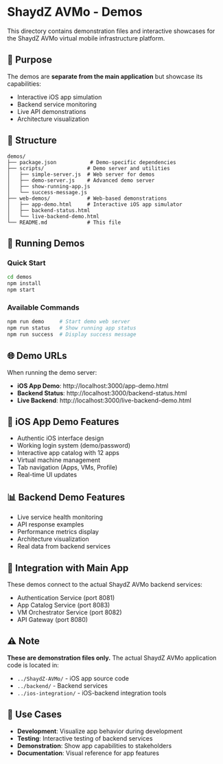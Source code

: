# ShaydZ AVMo - Demos

This directory contains demonstration files and interactive showcases for the ShaydZ AVMo virtual mobile infrastructure platform.

## 🎯 Purpose

The demos are **separate from the main application** but showcase its capabilities:
- Interactive iOS app simulation
- Backend service monitoring
- Live API demonstrations
- Architecture visualization

## 📁 Structure

```
demos/
├── package.json           # Demo-specific dependencies
├── scripts/              # Demo server and utilities
│   ├── simple-server.js  # Web server for demos
│   ├── demo-server.js    # Advanced demo server
│   ├── show-running-app.js
│   └── success-message.js
├── web-demos/            # Web-based demonstrations
│   ├── app-demo.html     # Interactive iOS app simulator
│   ├── backend-status.html
│   └── live-backend-demo.html
└── README.md             # This file
```

## 🚀 Running Demos

### Quick Start
```bash
cd demos
npm install
npm start
```

### Available Commands
```bash
npm run demo     # Start demo web server
npm run status   # Show running app status
npm run success  # Display success message
```

## 🌐 Demo URLs

When running the demo server:
- **iOS App Demo**: http://localhost:3000/app-demo.html
- **Backend Status**: http://localhost:3000/backend-status.html
- **Live Backend**: http://localhost:3000/live-backend-demo.html

## 📱 iOS App Demo Features

- Authentic iOS interface design
- Working login system (demo/password)
- Interactive app catalog with 12 apps
- Virtual machine management
- Tab navigation (Apps, VMs, Profile)
- Real-time UI updates

## 📊 Backend Demo Features

- Live service health monitoring
- API response examples
- Performance metrics display
- Architecture visualization
- Real data from backend services

## 🔗 Integration with Main App

These demos connect to the actual ShaydZ AVMo backend services:
- Authentication Service (port 8081)
- App Catalog Service (port 8083)
- VM Orchestrator Service (port 8082)
- API Gateway (port 8080)

## ⚠️ Note

**These are demonstration files only.** The actual ShaydZ AVMo application code is located in:
- `../ShaydZ-AVMo/` - iOS app source code
- `../backend/` - Backend services
- `../ios-integration/` - iOS-backend integration tools

## 🎯 Use Cases

- **Development**: Visualize app behavior during development
- **Testing**: Interactive testing of backend services
- **Demonstration**: Show app capabilities to stakeholders
- **Documentation**: Visual reference for app features
